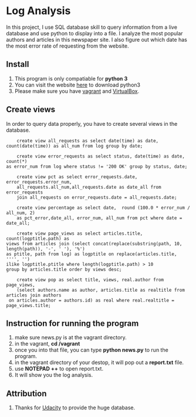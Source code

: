 # Log Analysis
In this project, I use SQL database skill to query information from a live database and use python to display into a file.
I analyze the most popular authors and articles in this newspaper site. I also figure out which date has the most error rate
of requesting from the website.

## Install
1. This program is only compatiable for **python 3**
2. You can visit the website [here](https://www.python.org/downloads/release/python-352/) to download python3
3. Please make sure you have [vagrant](https://www.vagrantup.com/downloads.html) and 
[VirtualBox](https://www.virtualbox.org/wiki/Download_Old_Builds_5_1).

## Create views
In order to query data properly, you have to create several views in the database.
```
	create view all_requests as select date(time) as date, count(date(time)) as all_num from log group by date;
```
```
	create view error_requests as select status, date(time) as date, count(*)
as error_num from log where status != '200 OK' group by status, date;
```
```
	create view pct as select error_requests.date, error_requests.error_num, 
	all_requests.all_num,all_requests.date as date_all from error_requests 
	join all_requests on error_requests.date = all_requests.date;
```
```
	create view percentage as select date,  round (100.0 * error_num / all_num, 2) 
	as pct_error,date_all, error_num, all_num from pct where date = date_all;
```
```
	create view page_views as select articles.title, count(logptitle.path) as
views from articles join (select concat(replace(substring(path, 10, length(path)), '-', ' '), '%') 
as ptitle, path from log) as logptitle on replace(articles.title, '''', '') 
ilike logptitle.ptitle where length(logptitle.path) > 10 
group by articles.title order by views desc;
```
```
	create view pop as select title, views, real.author from page_views, 
	(select authors.name as author, articles.title as realtitle from articles join authors
 on articles.author = authors.id) as real where real.realtitle = page_views.title;
```

## Instruction for running the program
1. make sure news.py is at the vagrant directory.
2. in the vagrant, **cd /vagrant**
3. once you into that file, you can type **python news.py** to run the program.
4. in the vagrant directory of your destop, it will pop out a **report.txt** file.
5. use **NOTEPAD ++** to open report.txt.
6. It will show you the log analysis.

## Attribution
1. Thanks for [Udacity](https://www.udacity.com/) to provide the huge database.
